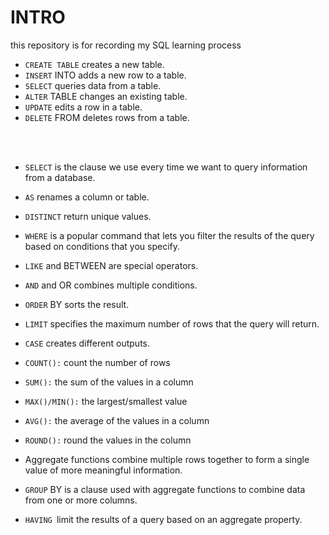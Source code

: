 # INTRO

this repository is for recording my SQL learning process


- ```CREATE TABLE``` creates a new table.
- ```INSERT``` INTO adds a new row to a table.
- ```SELECT``` queries data from a table.
- ```ALTER``` TABLE changes an existing table.
- ```UPDATE``` edits a row in a table.
- ```DELETE``` FROM deletes rows from a table.
<br>
<br>

- ```SELECT``` is the clause we use every time we want to query information from a database.
- ```AS``` renames a column or table.
- ```DISTINCT``` return unique values.
- ```WHERE``` is a popular command that lets you filter the results of the query based on conditions that you specify.
- ```LIKE``` and BETWEEN are special operators.
- ```AND``` and OR combines multiple conditions.
- ```ORDER``` BY sorts the result.
- ```LIMIT``` specifies the maximum number of rows that the query will return.
- ```CASE``` creates different outputs.

- ```COUNT():``` count the number of rows
- ```SUM():``` the sum of the values in a column
- ```MAX()/MIN():``` the largest/smallest value
- ```AVG():``` the average of the values in a column
- ```ROUND():``` round the values in the column
- Aggregate functions combine multiple rows together to form a single value of more meaningful information.

- ```GROUP``` BY is a clause used with aggregate functions to combine data from one or more columns.
- ```HAVING ```limit the results of a query based on an aggregate property.